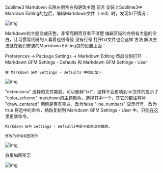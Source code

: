 Sublime3 Markdown 去除左侧空白和更改主题
前言
    安装上Sublime3中Mardown Editing的包后，编辑Markdown文件（.md）时，发现如下情况：



 ![img](https://img-blog.csdn.net/20180503105056849?watermark/2/text/aHR0cHM6Ly9ibG9nLmNzZG4ubmV0L1RoZU1pc2VyeV9IYW5n/font/5a6L5L2T/fontsize/400/fill/I0JBQkFCMA==/dissolve/70)

Markdown的主题变成灰色，非常亮眼而且看不清楚
编辑区域的左侧有大量的空白，让习惯写代码的人看着也很奇怪
没有行号
打开txt文件也会这样
方法
    解决方法就在我们安装的Markdown Editing包的设置上面：

   Preferences  ->  Package Settings  ->  Markdown Editing  然后分别打开  Markdown GFM Settings - Defaults 和 Markdown GFM Settings - User

    在 Markdown GFM Settings - Defaults 中找到如下

![img](https://img-blog.csdn.net/201805031100160?watermark/2/text/aHR0cHM6Ly9ibG9nLmNzZG4ubmV0L1RoZU1pc2VyeV9IYW5n/font/5a6L5L2T/fontsize/400/fill/I0JBQkFCMA==/dissolve/70)

 

"extensions" 选择的文件类型，可以删掉"txt"，这样不会影响到txt文件的显示了
"color_scheme" markdown的主题颜色，选择其中一个，其它的都注释掉
"draw_centered" 两侧是否有空白，改为false
"line_numbers" 显示行号，改为true
    将选中的命令，粘贴复制到 Markdown GFM Settings - User 中，只能在这里更改命令。

    Markdown GFM Settings - Defaults中是不能修改参数的。
    
    修改的命令如图所示

![img](https://img-blog.csdn.net/20180503111710448?watermark/2/text/aHR0cHM6Ly9ibG9nLmNzZG4ubmV0L1RoZU1pc2VyeV9IYW5n/font/5a6L5L2T/fontsize/400/fill/I0JBQkFCMA==/dissolve/70)

   

 效果如图所示

![img](https://img-blog.csdn.net/20180503111822579?watermark/2/text/aHR0cHM6Ly9ibG9nLmNzZG4ubmV0L1RoZU1pc2VyeV9IYW5n/font/5a6L5L2T/fontsize/400/fill/I0JBQkFCMA==/dissolve/70)

